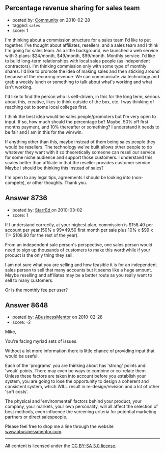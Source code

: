 ## Percentage revenue sharing for sales team

- posted by: [Community](https://stackexchange.com/users/-1/-1-community) on 2010-02-28
- tagged: `sales`
- score: 1

I'm thinking about a commission structure for a sales team I'd like to put together. I've thought about affiliates, resellers, and a sales team and I think I'm going for sales team. As a little background, we launched a web service with 3 plans: $24/month, $49/month, $99/month. Monthly service. I'd like to build long-term relationships with local sales people (as independent contractors). I'm thinking commission only with some type of monthly shares. I'd like to promote the idea of making sales and then sticking around because of the recurring revenue. We can communicate via technology and grab a weekly lunch or something to talk about what's working and what isn't working.

I'd like to find the person who is self-driven, in this for the long term, serious about this,  creative, likes to think outside of the box, etc. I was thinking of reaching out to some local colleges first.

I think the best idea would be sales people/promoters but I'm very open to input. If so, how much should the percentage be? Maybe, 50% off first months payment, and 10% thereafter or something? I understand it needs to be fair and I am in this for the win/win. 

If anything other than this, maybe instead of them being sales people they would be resellers. The technology we've built allows other people to do whatever they want with it so theoretically someone can resell our service for some niche audience and support those customers. I understand this scales better than affiliate in that the reseller provides customer service. Maybe I should be thinking this instead of sales?

I'm open to any legal tips, agreements I should be looking into (non-compete), or other thoughts. Thank you.


## Answer 8736

- posted by: [StarrEd ](https://stackexchange.com/users/-1/1729-starred) on 2010-03-02
- score: 1

If I understand correctly, at your highest plan, commission is $158.40 per account per year.(50% x $99 =$49.50 first month per sale plus 10% x $99 x 11= $108.90 for the rest of the year).  

From an independent sale person's perspective, one sales person would need to sign up thousands of customers to make this worthwhile if your product is the only thing they sell. 

I am not sure what you are selling and how feasible it is for an independent sales person to sell that many accounts but it seems like a huge amount.  Maybe reselling and affiliates may be a better route as you really want to sell to many customers.

Or is the monthly fee per user?





## Answer 8648

- posted by: [ABusinessMentor](https://stackexchange.com/users/-1/2336-abusinessmentor) on 2010-02-28
- score: -2

Mike,

You're facing myriad sets of issues. 

Without a lot more information there is little chance of providing input that would be useful. 

Each of the 'programs' you are thinking about has 'strong' points and 'weak' points. There may even be ways to combine or co-relate them. Unless these factors are taken into account before you establish your system, you are going to lose the opportunity to design a coherent and consistent system, which WILL result in re-design/revision and a lot of other 'soft costs'. 

The physical and 'environmental' factors behind your product, your company, your markets, your own personality, will all affect the selection of best methods, even influence the screening criteria for potential marketing partners or direct salespeople. 

Please feel free to drop me a line through the website www.abusinessmentor.com. 





---

All content is licensed under the [CC BY-SA 3.0 license](https://creativecommons.org/licenses/by-sa/3.0/).
